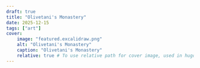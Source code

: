 ```yaml
---
draft: true
title: "Olivetani's Monastery"
date: 2025-12-15
tags: ["art"]
cover:
    image: "featured.excalidraw.png"
    alt: "Olivetani's Monastery"
    caption: "Olivetani's Monastery"
    relative: true # To use relative path for cover image, used in hugo Page-bundles
---
```

